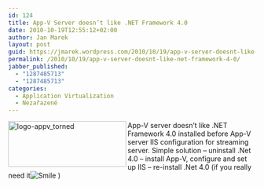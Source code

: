 ```yaml
---
id: 124
title: App-V Server doesn’t like .NET Framework 4.0
date: 2010-10-19T12:55:12+02:00
author: Jan Marek
layout: post
guid: https://jmarek.wordpress.com/2010/10/19/app-v-server-doesnt-like-net-framework-4-0/
permalink: /2010/10/19/app-v-server-doesnt-like-net-framework-4-0/
jabber_published:
  - "1287485713"
  - "1287485713"
categories:
  - Application Virtualization
  - Nezařazené
---
```

[<img style="background-image:none;border-bottom:0;border-left:0;padding-left:0;padding-right:0;display:inline;float:left;border-top:0;border-right:0;padding-top:0;" title="logo-appv_torned" border="0" alt="logo-appv_torned" align="left" src="http://janmarek.eu/wp-content/uploads/2010/10/logo-appv_torned_thumb.png" width="240" height="93" />](http://janmarek.eu/wp-content/uploads/2010/10/logo-appv_torned.png)

App-V server doesn’t like .NET Framework 4.0 installed before App-V server IIS configuration for streaming server. Simple solution – uninstall .Net 4.0 – install App-V, configure and set up IIS – re-install .Net 4.0 (if you really need it<img style="border-style:none;" class="wlEmoticon wlEmoticon-smile" alt="Smile" src="http://janmarek.eu/wp-content/uploads/2010/10/wlemoticon-smile.png" /> )